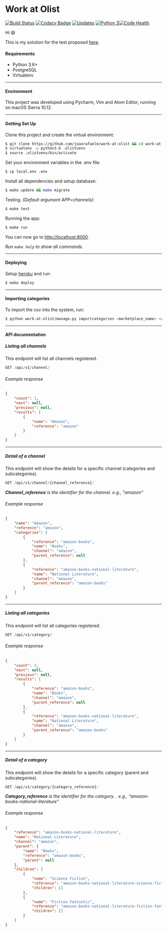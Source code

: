 # Work at Olist
[![Build Status](https://travis-ci.org/joaorafaelm/work-at-olist.svg?branch=master)](https://travis-ci.org/joaorafaelm/work-at-olist) [![Codacy Badge](https://api.codacy.com/project/badge/Grade/358e51e3ce08402eb9e906ab74dab7d7)](https://www.codacy.com/app/joaorafaelm/work-at-olist?utm_source=github.com&amp;utm_medium=referral&amp;utm_content=joaorafaelm/work-at-olist&amp;utm_campaign=Badge_Grade) [![Updates](https://pyup.io/repos/github/joaorafaelm/work-at-olist/shield.svg)](https://pyup.io/repos/github/joaorafaelm/work-at-olist/) [![Python 3](https://pyup.io/repos/github/joaorafaelm/work-at-olist/python-3-shield.svg)](https://pyup.io/repos/github/joaorafaelm/work-at-olist/)[![Code Health](https://landscape.io/github/joaorafaelm/work-at-olist/master/landscape.svg?style=flat)](https://landscape.io/github/joaorafaelm/work-at-olist/master)


Hi :smile:

This is my solution for the test proposed [here](https://github.com/olist/work-at-olist).

#### Requirements
* Python 3.6+
* PostgreSQL
* Virtualenv
-------------
#### Environment
This project was developed using Pycharm, Vim and Atom Editor, running on macOS Sierra 10.12.

-------------
#### Getting Set Up
Clone this project and create the virtual environment:
~~~~bash
$ git clone https://github.com/joaorafaelm/work-at-olist && cd work-at-olist
$ virtualenv -p python3.6 .olistvenv
$ source .olistvenv/bin/activate
~~~~
Set your environment variables in the .env file:
~~~~bash
$ cp local.env .env
~~~~
Install all dependencies and setup database:
~~~~bash
$ make update && make migrate
~~~~
Testing. *(Default argument APP=channels)*:
~~~~bash
$ make test
~~~~
Running the app:
~~~~bash
$ make run
~~~~
You can now go to [http://localhost:8000](http://localhost:8000).

*Run `make help` to show all commands.*

-------------
#### Deploying
Setup [heroku](https://devcenter.heroku.com/articles/heroku-cli) and run:
~~~~bash
$ make deploy
~~~~
-------------
#### Importing categories
To import the csv into the system, run:
~~~~bash
$ python work-at-olist/manage.py importcategories <marketplace_name> <csv_file>
~~~~
-------------
#### API documentation
##### Listing all channels
This endpoint will list all channels registered.
~~~~js
GET /api/v1/channel/
~~~~
###### Example response
~~~~json
{
    "count": 1,
    "next": null,
    "previous": null,
    "results": [
        {
            "name": "Amazon",
            "reference": "amazon"
        }
    ]
}
~~~~
-------------
##### Detail of a channel
This endpoint will show the details for a specific channel (categories and subcategories).
~~~~js
GET /api/v1/channel/{channel_reference}/
~~~~
***Channel_reference** is the identifier for the channel. e.g., "amazon"*
###### Example response
~~~~json
{
    "name": "Amazon",
    "reference": "amazon",
    "categories": [
        {
            "reference": "amazon-books",
            "name": "Books",
            "channel": "amazon",
            "parent_reference": null
        },
        {
            "reference": "amazon-books-national-literature",
            "name": "National Literature",
            "channel": "amazon",
            "parent_reference": "amazon-books"
        }
    ]
}
~~~~
-------------
##### Listing all categories
This endpoint will list all categories registered.
~~~~js
GET /api/v1/category/
~~~~
###### Example response
~~~~json
{
    "count": 2,
    "next": null,
    "previous": null,
    "results": [
        {
            "reference": "amazon-books",
            "name": "Books",
            "channel": "amazon",
            "parent_reference": null
        },
        {
            "reference": "amazon-books-national-literature",
            "name": "National Literature",
            "channel": "amazon",
            "parent_reference": "amazon-books"
        }
    ]
}
~~~~
-------------
##### Detail of a category
This endpoint will show the details for a specific category (parent and subcategories).
~~~~js
GET /api/v1/category/{category_reference}/
~~~~
***Category_reference** is the identifier for the category. . e.g., "amazon-books-national-literature"*
###### Example response
~~~~json
{
    "reference": "amazon-books-national-literature",
    "name": "National Literature",
    "channel": "amazon",
    "parent": {
        "name": "Books",
        "reference": "amazon-books",
        "parent": null
    },
    "children": [
        {
            "name": "Science Fiction",
            "reference": "amazon-books-national-literature-science-fiction",
            "children": []
        },
        {
            "name": "Fiction Fantastic",
            "reference": "amazon-books-national-literature-fiction-fantastic",
            "children": []
        }
    ]
}
~~~~
